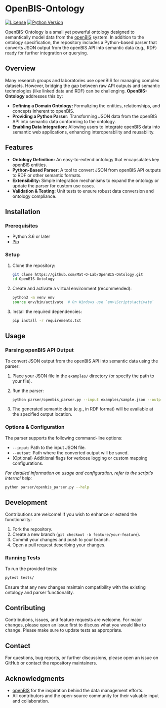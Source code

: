# OpenBIS-Ontology

[![License](https://img.shields.io/badge/license-MIT-blue.svg)](LICENSE)
[![Python Version](https://img.shields.io/badge/python-3.x-blue.svg)](https://www.python.org/downloads/)

OpenBIS-Ontology is a small yet powerful ontology designed to semantically model data from the [openBIS](https://openbis.ch/) system. In addition to the ontology specification, the repository includes a Python-based parser that converts JSON output from the openBIS API into semantic data (e.g., RDF) ready for further integration or querying.

## Overview

Many research groups and laboratories use openBIS for managing complex datasets. However, bridging the gap between raw API outputs and semantic technologies (like linked data and RDF) can be challenging. **OpenBIS-Ontology** addresses this by:

- **Defining a Domain Ontology:** Formalizing the entities, relationships, and concepts inherent to openBIS.
- **Providing a Python Parser:** Transforming JSON data from the openBIS API into semantic data conforming to the ontology.
- **Enabling Data Integration:** Allowing users to integrate openBIS data into semantic web applications, enhancing interoperability and reusability.

## Features

- **Ontology Definition:** An easy-to-extend ontology that encapsulates key openBIS entities.
- **Python-Based Parser:** A tool to convert JSON from openBIS API outputs to RDF or other semantic formats.
- **Extensibility:** Simple integration mechanisms to expand the ontology or update the parser for custom use cases.
- **Validation & Testing:** Unit tests to ensure robust data conversion and ontology compliance.

## Installation

### Prerequisites

- Python 3.6 or later
- [Pip](https://pip.pypa.io/)

### Setup

1. Clone the repository:

   ```bash
   git clone https://github.com/Mat-O-Lab/OpenBIS-Ontology.git
   cd OpenBIS-Ontology
   ```

2. Create and activate a virtual environment (recommended):

   ```bash
   python3 -m venv env
   source env/bin/activate  # On Windows use `env\Scripts\activate`
   ```

3. Install the required dependencies:

   ```bash
   pip install -r requirements.txt
   ```

## Usage

### Parsing openBIS API Output

To convert JSON output from the openBIS API into semantic data using the parser:

1. Place your JSON file in the `examples/` directory (or specify the path to your file).
2. Run the parser:

   ```bash
   python parser/openbis_parser.py --input examples/sample.json --output examples/sample.rdf
   ```

3. The generated semantic data (e.g., in RDF format) will be available at the specified output location.

### Options & Configuration

The parser supports the following command-line options:

- `--input`: Path to the input JSON file.
- `--output`: Path where the converted output will be saved.
- (Optional) Additional flags for verbose logging or custom mapping configurations.

_For detailed information on usage and configuration, refer to the script’s internal help:_

```bash
python parser/openbis_parser.py --help
```

## Development

Contributions are welcome! If you wish to enhance or extend the functionality:

1. Fork the repository.
2. Create a new branch (`git checkout -b feature/your-feature`).
3. Commit your changes and push to your branch.
4. Open a pull request describing your changes.

### Running Tests

To run the provided tests:

```bash
pytest tests/
```

Ensure that any new changes maintain compatibility with the existing ontology and parser functionality.

## Contributing

Contributions, issues, and feature requests are welcome. For major changes, please open an issue first to discuss what you would like to change. Please make sure to update tests as appropriate.

## Contact

For questions, bug reports, or further discussions, please open an issue on GitHub or contact the repository maintainers.

## Acknowledgments

- [openBIS](https://openbis.ch/) for the inspiration behind the data management efforts.
- All contributors and the open-source community for their valuable input and collaboration.
